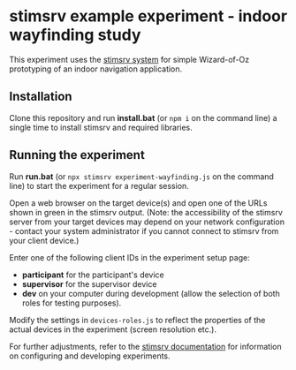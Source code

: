 # stimsrv example experiment - indoor wayfinding study

This experiment uses the [stimsrv system](https://github.com/floledermann/stimsrv/) for simple Wizard-of-Oz prototyping of an indoor navigation application.

## Installation

Clone this repository and run **install.bat** (or `npm i` on the command line) a single time to install stimsrv and required libraries.

## Running the experiment

Run **run.bat** (or `npx stimsrv experiment-wayfinding.js` on the command line) to start the experiment for a regular session.

Open a web browser on the target device(s) and open one of the URLs shown in green in the stimsrv output. (Note: the accessibility of the stimsrv server from your target devices may depend on your network configuration - contact your system administrator if you cannot connect to stimsrv from your client device.)

Enter one of the following client IDs in the experiment setup page:

- **participant** for the participant's device
- **supervisor** for the supervisor device
- **dev** on your computer during development (allow the selection of both roles for testing purposes).

Modify the settings in `devices-roles.js` to reflect the properties of the actual devices in the experiment (screen resolution etc.).

For further adjustments, refer to the [stimsrv documentation](https://github.com/floledermann/stimsrv/) for information on configuring and developing experiments.




